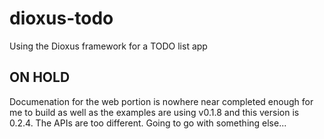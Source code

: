 # dioxus-todo
Using the Dioxus framework for a TODO list app

## ON HOLD
Documenation for the web portion is nowhere near completed enough for me to build as well as the examples are using v0.1.8 and this version is 0.2.4. The APIs are too different. Going to go with something else...